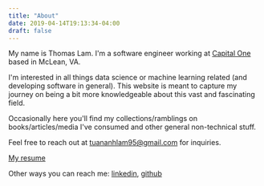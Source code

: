 ```yaml
---
title: "About"
date: 2019-04-14T19:13:34-04:00
draft: false
---
```


My name is Thomas Lam. I'm a software engineer working at [Capital One](https://github.com/capitalone) based in McLean, VA.

I'm interested in all things data science or machine learning related (and developing software in general). This website is meant to capture my journey on being a bit more knowledgeable about this vast and fascinating field.

Occasionally here you'll find my collections/ramblings on books/articles/media I've consumed and other general non-technical stuff.

Feel free to reach out at <tuananhlam95@gmail.com> for inquiries.

[My resume](/LamResume_v2_2019.pdf)

Other ways you can reach me: [linkedin](https://www.linkedin.com/in/thomaslam95/), [github](https://github.com/thomaslam)
